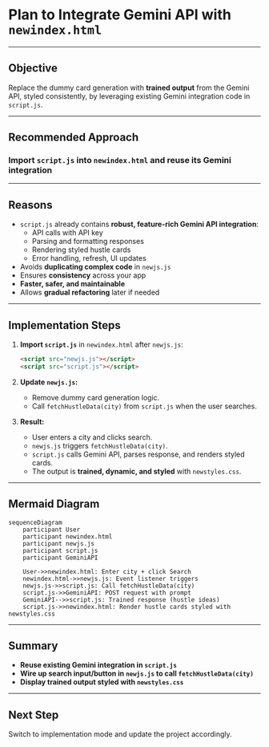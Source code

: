 # Plan to Integrate Gemini API with `newindex.html`

---

## Objective
Replace the dummy card generation with **trained output** from the Gemini API, styled consistently, by leveraging existing Gemini integration code in `script.js`.

---

## Recommended Approach

### **Import `script.js` into `newindex.html` and reuse its Gemini integration**

---

## Reasons
- `script.js` already contains **robust, feature-rich Gemini API integration**:
  - API calls with API key
  - Parsing and formatting responses
  - Rendering styled hustle cards
  - Error handling, refresh, UI updates
- Avoids **duplicating complex code** in `newjs.js`
- Ensures **consistency** across your app
- **Faster, safer, and maintainable**
- Allows **gradual refactoring** later if needed

---

## Implementation Steps

1. **Import `script.js`** in `newindex.html` after `newjs.js`:
    ```html
    <script src="newjs.js"></script>
    <script src="script.js"></script>
    ```

2. **Update `newjs.js`:**
    - Remove dummy card generation logic.
    - Call `fetchHustleData(city)` from `script.js` when the user searches.

3. **Result:**
    - User enters a city and clicks search.
    - `newjs.js` triggers `fetchHustleData(city)`.
    - `script.js` calls Gemini API, parses response, and renders styled cards.
    - The output is **trained, dynamic, and styled** with `newstyles.css`.

---

## Mermaid Diagram

```mermaid
sequenceDiagram
    participant User
    participant newindex.html
    participant newjs.js
    participant script.js
    participant GeminiAPI

    User->>newindex.html: Enter city + click Search
    newindex.html->>newjs.js: Event listener triggers
    newjs.js->>script.js: Call fetchHustleData(city)
    script.js->>GeminiAPI: POST request with prompt
    GeminiAPI-->>script.js: Trained response (hustle ideas)
    script.js->>newindex.html: Render hustle cards styled with newstyles.css
```

---

## Summary
- **Reuse existing Gemini integration in `script.js`**
- **Wire up search input/button in `newjs.js` to call `fetchHustleData(city)`**
- **Display trained output styled with `newstyles.css`**

---

## Next Step
Switch to implementation mode and update the project accordingly.